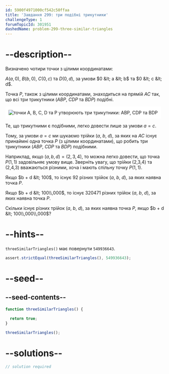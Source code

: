```yaml
---
id: 5900f4971000cf542c50ffaa
title: 'Завдання 299: три подібні трикутники'
challengeType: 1
forumTopicId: 301951
dashedName: problem-299-three-similar-triangles
---
```


# --description--

Визначено чотири точки з цілими координатами:

$A(a, 0)$, $B(b, 0)$, $C(0, c)$ та $D(0, d)$, за умови $0 &lt; a &lt; b$ та $0 &lt; c &lt; d$.

Точка $P$, також з цілими координатами, знаходиться на прямій $AC$ так, що всі три трикутники ($ABP$, $CDP$ та $BDP$) подібні.

<img class="img-responsive center-block" alt="точки A, B, C, D та P утворюють три трикутники: ABP, CDP та BDP" src="https://cdn.freecodecamp.org/curriculum/project-euler/three-similar-triangles.gif" style="background-color: white; padding: 10px;" />

Те, що трикутними є подібними, легко довести лише за умови $a = c$.

Тому, за умови $a = c$ ми шукаємо трійки ($a$, $b$, $d$), за яких на $AC$ існує принаймні одна точка $P$ (з цілими координатами), що робить три трикутники ($ABP$, $CDP$ та $BDP$) подібними.

Наприклад, якщо $(a, b, d) = (2, 3, 4)$, то можна легко довести, що точка $P(1, 1)$ задовільняє умову вище. Зверніть увагу, що трійки (2,3,4) та (2,4,3) вважаються різними, хоча і мають спільну точку $P(1, 1)$.

Якщо $b + d &lt; 100$, то існує 92 різних трійок ($a$, $b$, $d$), за яких наявна точка $P$.

Якщо $b + d &lt; 100\\,000$, то існує 320471 різних трійок ($a$, $b$, $d$), за яких наявна точка $P$.

Скільки існує різних трійок ($a$, $b$, $d$), за яких наявна точка $P$, якщо $b + d &lt; 100\\,000\\,000$?

# --hints--

`threeSimilarTriangles()` має повернути `549936643`.

```js
assert.strictEqual(threeSimilarTriangles(), 549936643);
```

# --seed--

## --seed-contents--

```js
function threeSimilarTriangles() {

  return true;
}

threeSimilarTriangles();
```

# --solutions--

```js
// solution required
```
